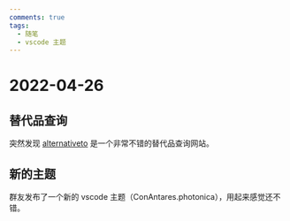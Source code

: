 ```yaml
---
comments: true
tags:
  - 随笔
  - vscode 主题
---
```


# 2022-04-26

## 替代品查询

突然发现 [alternativeto](https://alternativeto.net/) 是一个非常不错的替代品查询网站。

## 新的主题

群友发布了一个新的 vscode 主题（ConAntares.photonica），用起来感觉还不错。

